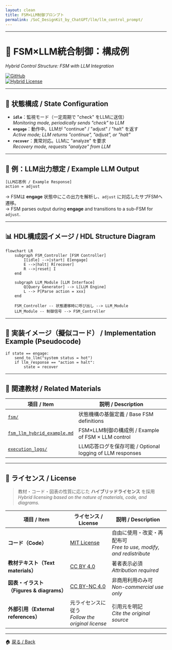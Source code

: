 ```yaml
---
layout: clean
title: FSM×LLM制御プロンプト
permalink: /SoC_DesignKit_by_ChatGPT/llm/llm_control_prompt/
---
```


---

# 🧠 FSM×LLM統合制御：構成例  
*Hybrid Control Structure: FSM with LLM Integration*

[![GitHub](https://img.shields.io/badge/GitHub-Open%20Repo-black?logo=github)](https://github.com/Samizo-AITL/EduController)  
[![Hybrid License](https://img.shields.io/badge/license-Hybrid-blueviolet)](#-ライセンス--license)

---

## 📘 状態構成 / State Configuration

- **`idle`**：監視モード（一定周期で "check" をLLMに送信）  
  *Monitoring mode, periodically sends "check" to LLM*
- **`engage`**：動作中。LLMが "continue" / "adjust" / "halt" を返す  
  *Active mode; LLM returns "continue", "adjust", or "halt"*
- **`recover`**：異常対応。LLMに "analyze" を要求  
  *Recovery mode, requests "analyze" from LLM*

---

## 💬 例：LLM出力想定 / Example LLM Output

```text
[LLM応答例 / Example Response]
action = adjust
```

→ FSMは **engage** 状態中にこの出力を解析し、`adjust` に対応したサブFSMへ遷移。  
→ FSM parses output during **engage** and transitions to a sub-FSM for `adjust`.

---

## 📊 HDL構成図イメージ / HDL Structure Diagram

```mermaid
flowchart LR
    subgraph FSM_Controller [FSM Controller]
        I[idle] -->|start| E[engage]
        E -->|halt| R[recover]
        R -->|reset| I
    end

    subgraph LLM_Module [LLM Interface]
        Q[Query Generator] --> L[LLM Engine]
        L --> P[Parse action = xxx]
    end

    FSM_Controller -- 状態遷移時に呼び出し --> LLM_Module
    LLM_Module -- 制御信号 --> FSM_Controller
```

---

## 🧩 実装イメージ（擬似コード） / Implementation Example (Pseudocode)

```
if state == engage:
    send_to_llm("system status = hot")
    if llm_response == "action = halt":
        state = recover
```

---

## 🔗 関連教材 / Related Materials

| **項目 / Item** | **説明 / Description** |
|-----------------|-------------------------|
| [`fsm/`](../fsm/) | 状態機構の基盤定義 / Base FSM definitions |
| [`fsm_llm_hybrid_example.md`](../fsm_llm_hybrid_example.md) | FSM×LLM制御の構成例 / Example of FSM × LLM control |
| [`execution_logs/`](../execution_logs/) | LLM応答ログを保存可能 / Optional logging of LLM responses |

---

## 📄 **ライセンス / License**

> 教材・コード・図表の性質に応じた **ハイブリッドライセンス** を採用  
> *Hybrid licensing based on the nature of materials, code, and diagrams.*

| **項目 / Item** | **ライセンス / License** | **説明 / Description** |
|-----------------|--------------------------|-------------------------|
| **コード（Code）** | [MIT License](https://opensource.org/licenses/MIT) | 自由に使用・改変・再配布可<br>*Free to use, modify, and redistribute* |
| **教材テキスト（Text materials）** | [CC BY 4.0](https://creativecommons.org/licenses/by/4.0/) | 著者表示必須<br>*Attribution required* |
| **図表・イラスト（Figures & diagrams）** | [CC BY-NC 4.0](https://creativecommons.org/licenses/by-nc/4.0/) | 非商用利用のみ可<br>*Non-commercial use only* |
| **外部引用（External references）** | 元ライセンスに従う<br>*Follow the original license* | 引用元を明記<br>*Cite the original source* |

---

🏠 [戻る / Back](../)
